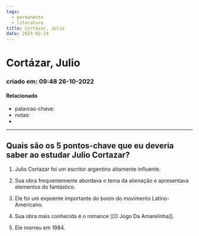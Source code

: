```yaml
---
tags:
  - permanente
  - literatura
title: Cortázar, Julio
date: 2023-02-24
---
```

# Cortázar, Julio
### criado em: 09:48 26-10-2022

#### Relacionado
- palavras-chave: 
- notas:
- 
---


## Quais são os 5 pontos-chave que eu deveria saber ao estudar Julio Cortazar?

1. Julio Cortazar foi um escritor argentino altamente influente.

2. Sua obra frequentemente abordava o tema da alienação e apresentava elementos do fantástico.

3. Ele foi um expoente importante do boom do movimento Latino-Americano.

4. Sua obra mais conhecida é o romance [[O Jogo Da Amarelinha]].

5. Ele morreu em 1984.
